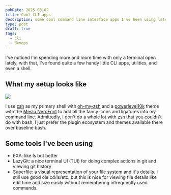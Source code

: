 ```yaml
---
pubDate: 2025-03-02
title: Cool CLI apps
description: some cool command line interface apps I've been using lately
type: post
draft: true
tags:
  - cli
  - devops
---
```

I've noticed I'm spending more and more time with only a terminal open lately, with that, I've found quite a few handy little CLI apps, utilities, and even a shell.&#x20;

## What my setup looks like

![](@assets/posts/cool-cli-apps/image.png)

I use [zsh](https://www.zsh.org/) as my primary shell with [oh-my-zsh](https://ohmyz.sh/) and a [powerlevel10k](https://github.com/romkatv/powerlevel10k/tree/master) theme with the [Meslo NerdFont](https://github.com/romkatv/powerlevel10k/blob/master/font.md) to add all the fancy icons and ligatures into my command line. Admittedly, I don't do a whole lot with zsh that you couldn't do with bash, I just prefer the plugin ecosystem and themes available there over baseline bash.&#x20;

## Some tools I've been using

* EXA: like ls but better&#x20;
* LazyGit: a nice terminal UI (TUI) for doing complex actions in git and viewing git history&#x20;
* Superfile: a visual representation of your file system and it's details. I still use good ole cd/ls/etc. but this is nice for viewing file details like edit time and size easily without remembering infrequently used commands.&#x20;
